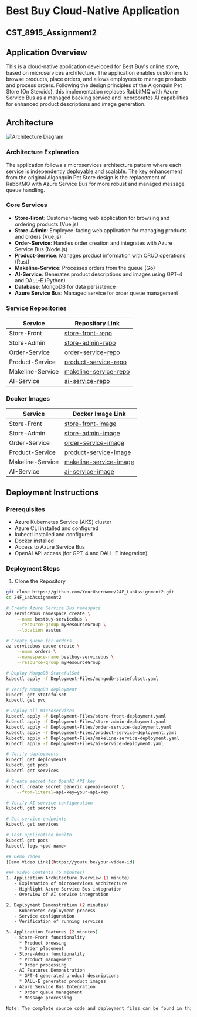 # Best Buy Cloud-Native Application

## CST_8915_Assignment2

## Application Overview
This is a cloud-native application developed for Best Buy's online store, based on microservices architecture. The application enables customers to browse products, place orders, and allows employees to manage products and process orders. Following the design principles of the Algonquin Pet Store (On Steroids), this implementation replaces RabbitMQ with Azure Service Bus as a managed backing service and incorporates AI capabilities for enhanced product descriptions and image generation.

## Architecture
![Architecture Diagram](./images/architecture.png)


### Architecture Explanation
The application follows a microservices architecture pattern where each service is independently deployable and scalable. The key enhancement from the original Algonquin Pet Store design is the replacement of RabbitMQ with Azure Service Bus for more robust and managed message queue handling.

### Core Services
* **Store-Front**: Customer-facing web application for browsing and ordering products (Vue.js)
* **Store-Admin**: Employee-facing web application for managing products and orders (Vue.js)
* **Order-Service**: Handles order creation and integrates with Azure Service Bus (Node.js)
* **Product-Service**: Manages product information with CRUD operations (Rust)
* **Makeline-Service**: Processes orders from the queue (Go)
* **AI-Service**: Generates product descriptions and images using GPT-4 and DALL-E (Python)
* **Database**: MongoDB for data persistence
* **Azure Service Bus**: Managed service for order queue management

### Service Repositories
| Service | Repository Link |
|---------|----------------|
| Store-Front | [store-front-repo](https://github.com/YourUsername/store-front) |
| Store-Admin | [store-admin-repo](https://github.com/YourUsername/store-admin) |
| Order-Service | [order-service-repo](https://github.com/YourUsername/order-service) |
| Product-Service | [product-service-repo](https://github.com/YourUsername/product-service) |
| Makeline-Service | [makeline-service-repo](https://github.com/YourUsername/makeline-service) |
| AI-Service | [ai-service-repo](https://github.com/YourUsername/ai-service) |

### Docker Images
| Service | Docker Image Link |
|---------|------------------|
| Store-Front | [store-front-image](https://hub.docker.com/r/yourusername/store-front) |
| Store-Admin | [store-admin-image](https://hub.docker.com/r/yourusername/store-admin) |
| Order-Service | [order-service-image](https://hub.docker.com/r/yourusername/order-service) |
| Product-Service | [product-service-image](https://hub.docker.com/r/yourusername/product-service) |
| Makeline-Service | [makeline-service-image](https://hub.docker.com/r/yourusername/makeline-service) |
| AI-Service | [ai-service-image](https://hub.docker.com/r/yourusername/ai-service) |

## Deployment Instructions

### Prerequisites
- Azure Kubernetes Service (AKS) cluster
- Azure CLI installed and configured
- kubectl installed and configured
- Docker installed
- Access to Azure Service Bus
- OpenAI API access (for GPT-4 and DALL-E integration)

### Deployment Steps

1. Clone the Repository
```bash
git clone https://github.com/YourUsername/24F_LabAssignment2.git
cd 24F_LabAssignment2

# Create Azure Service Bus namespace
az servicebus namespace create \
    --name bestbuy-servicebus \
    --resource-group myResourceGroup \
    --location eastus

# Create queue for orders
az servicebus queue create \
    --name orders \
    --namespace-name bestbuy-servicebus \
    --resource-group myResourceGroup

# Deploy MongoDB StatefulSet
kubectl apply -f Deployment-Files/mongodb-statefulset.yaml

# Verify MongoDB deployment
kubectl get statefulset
kubectl get pvc

# Deploy all microservices
kubectl apply -f Deployment-Files/store-front-deployment.yaml
kubectl apply -f Deployment-Files/store-admin-deployment.yaml
kubectl apply -f Deployment-Files/order-service-deployment.yaml
kubectl apply -f Deployment-Files/product-service-deployment.yaml
kubectl apply -f Deployment-Files/makeline-service-deployment.yaml
kubectl apply -f Deployment-Files/ai-service-deployment.yaml

# Verify deployments
kubectl get deployments
kubectl get pods
kubectl get services

# Create secret for OpenAI API key
kubectl create secret generic openai-secret \
    --from-literal=api-key=your-api-key

# Verify AI service configuration
kubectl get secrets

# Get service endpoints
kubectl get services

# Test application health
kubectl get pods
kubectl logs <pod-name>

## Demo Video
[Demo Video Link](https://youtu.be/your-video-id)

### Video Contents (5 minutes)
1. Application Architecture Overview (1 minute)
   - Explanation of microservices architecture
   - Highlight Azure Service Bus integration
   - Overview of AI service integration

2. Deployment Demonstration (2 minutes)
   - Kubernetes deployment process
   - Service configuration
   - Verification of running services

3. Application Features (2 minutes)
   - Store-Front functionality
     * Product browsing
     * Order placement
   - Store-Admin functionality
     * Product management
     * Order processing
   - AI Features Demonstration
     * GPT-4 generated product descriptions
     * DALL-E generated product images
   - Azure Service Bus Integration
     * Order queue management
     * Message processing

Note: The complete source code and deployment files can be found in this repository.
